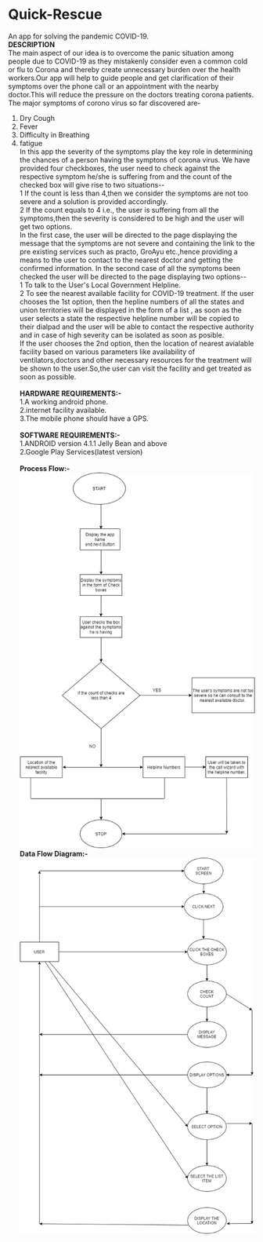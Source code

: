 # Quick-Rescue
An app for solving the pandemic COVID-19.
<br><b>DESCRIPTION</b>
<br>The main aspect of our idea is to overcome the panic situation among  people due to COVID-19 as they mistakenly consider even a common cold or flu to Corona and thereby create unnecessary burden over the health workers.Our app will help to guide people and get clarification of their symptoms over the phone call or an appointment with the nearby doctor.This will reduce the pressure on the doctors treating corona patients.</br>
The major symptoms of corono virus so far discovered are-
 1. Dry Cough
 2. Fever
 3. Difficulty in Breathing
 4. fatigue
<br>In this app the severity of the symptoms play the key role in determining the chances of a person having the symptons of corona virus.
We have provided four checkboxes, the user need to check against the respective symptom he/she is suffering from and the count of the checked box will give rise to two situations--
<br>1 If the count is less than 4,then we consider the symptoms are not too severe and a solution is provided accordingly.
<br>2 If the count equals to 4 i.e., the user is suffering from all the symptoms,then the severity is considered to be high and the user      will get two options.
<br>In the first case, the user will be directed to the page displaying the message that the symptoms are not severe and containing the link to the pre existing services such as practo, GroAyu etc.,hence providing a means to the user to contact to the nearest doctor and getting the confirmed information.
In the second case of all the symptoms been checked the user will be directed to the page displaying two options--
<br>1 To talk to the User's Local Government Helpline.
<br>2 To see the nearest available facility for COVID-19 treatment.
If the user chooses the 1st option, then the hepline numbers of all the states and union territories will be displayed in the form of a list , as soon as the user selects a state the respective helpline number will be copied to their dialpad and the user will be able to contact the respective authority and in case of high severity can be isolated as soon as posible.
<br>If the user chooses the 2nd option, then the location of nearest avialable facility based on various parameters like availability of ventilators,doctors and other necessary resources for the treatment will be shown to the user.So,the user can visit the facility and get treated as soon as possible.<br>
<br><b>HARDWARE REQUIREMENTS:-</b></br>
1.A working android phone. 
<br>2.internet facility available.
<br>3.The mobile phone should have a GPS.<br>
<br><b>SOFTWARE REQUIREMENTS:-</b></br>
1.ANDROID version 4.1.1 Jelly Bean and above
<br>2.Google Play Services(latest version)<br>
<br><b>Process Flow:-</b></br>
![](flowchart.png)
<br><b>Data Flow Diagram:-</b></br>
![](DFD.png)
